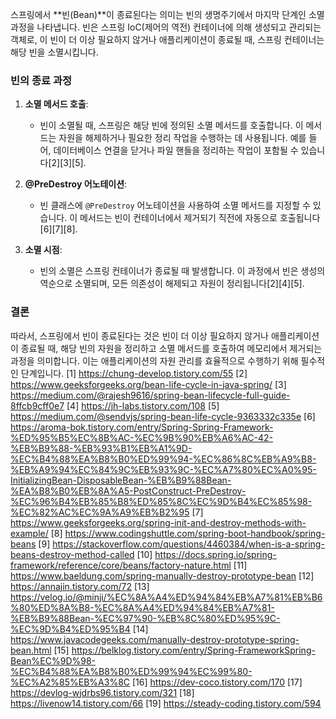 스프링에서 **빈(Bean)**이 종료된다는 의미는 빈의 생명주기에서 마지막 단계인 소멸 과정을 나타냅니다. 빈은 스프링 IoC(제어의 역전) 컨테이너에 의해 생성되고 관리되는 객체로, 이 빈이 더 이상 필요하지 않거나 애플리케이션이 종료될 때, 스프링 컨테이너는 해당 빈을 소멸시킵니다.

### **빈의 종료 과정**

1. **소멸 메서드 호출**:
   - 빈이 소멸될 때, 스프링은 해당 빈에 정의된 소멸 메서드를 호출합니다. 이 메서드는 자원을 해제하거나 필요한 정리 작업을 수행하는 데 사용됩니다. 예를 들어, 데이터베이스 연결을 닫거나 파일 핸들을 정리하는 작업이 포함될 수 있습니다[2][3][5].

2. **@PreDestroy 어노테이션**:
   - 빈 클래스에 `@PreDestroy` 어노테이션을 사용하여 소멸 메서드를 지정할 수 있습니다. 이 메서드는 빈이 컨테이너에서 제거되기 직전에 자동으로 호출됩니다[6][7][8].

3. **소멸 시점**:
   - 빈의 소멸은 스프링 컨테이너가 종료될 때 발생합니다. 이 과정에서 빈은 생성의 역순으로 소멸되며, 모든 의존성이 해제되고 자원이 정리됩니다[2][4][5].

### **결론**

따라서, 스프링에서 빈이 종료된다는 것은 빈이 더 이상 필요하지 않거나 애플리케이션이 종료될 때, 해당 빈의 자원을 정리하고 소멸 메서드를 호출하여 메모리에서 제거되는 과정을 의미합니다. 이는 애플리케이션의 자원 관리를 효율적으로 수행하기 위해 필수적인 단계입니다.
[1] https://chung-develop.tistory.com/55
[2] https://www.geeksforgeeks.org/bean-life-cycle-in-java-spring/
[3] https://medium.com/@rajesh9616/spring-bean-lifecycle-full-guide-8ffcb9cff0e7
[4] https://jh-labs.tistory.com/108
[5] https://medium.com/@sendvjs/spring-bean-life-cycle-9363332c335e
[6] https://aroma-bok.tistory.com/entry/Spring-Spring-Framework-%ED%95%B5%EC%8B%AC-%EC%9B%90%EB%A6%AC-42-%EB%B9%88-%EB%93%B1%EB%A1%9D-%EC%B4%88%EA%B8%B0%ED%99%94-%EC%86%8C%EB%A9%B8-%EB%A9%94%EC%84%9C%EB%93%9C-%EC%A7%80%EC%A0%95-InitializingBean-DisposableBean-%EB%B9%88Bean-%EA%B8%B0%EB%8A%A5-PostConstruct-PreDestroy-%EC%96%B4%EB%85%B8%ED%85%8C%EC%9D%B4%EC%85%98-%EC%82%AC%EC%9A%A9%EB%B2%95
[7] https://www.geeksforgeeks.org/spring-init-and-destroy-methods-with-example/
[8] https://www.codingshuttle.com/spring-boot-handbook/spring-beans
[9] https://stackoverflow.com/questions/4460384/when-is-a-spring-beans-destroy-method-called
[10] https://docs.spring.io/spring-framework/reference/core/beans/factory-nature.html
[11] https://www.baeldung.com/spring-manually-destroy-prototype-bean
[12] https://annajin.tistory.com/72
[13] https://velog.io/@minji/%EC%8A%A4%ED%94%84%EB%A7%81%EB%B6%80%ED%8A%B8-%EC%8A%A4%ED%94%84%EB%A7%81-%EB%B9%88Bean-%EC%97%90-%EB%8C%80%ED%95%9C-%EC%9D%B4%ED%95%B4
[14] https://www.javacodegeeks.com/manually-destroy-prototype-spring-bean.html
[15] https://belklog.tistory.com/entry/Spring-FrameworkSpring-Bean%EC%9D%98-%EC%B4%88%EA%B8%B0%ED%99%94%EC%99%80-%EC%A2%85%EB%A3%8C
[16] https://dev-coco.tistory.com/170
[17] https://devlog-wjdrbs96.tistory.com/321
[18] https://livenow14.tistory.com/66
[19] https://steady-coding.tistory.com/594
